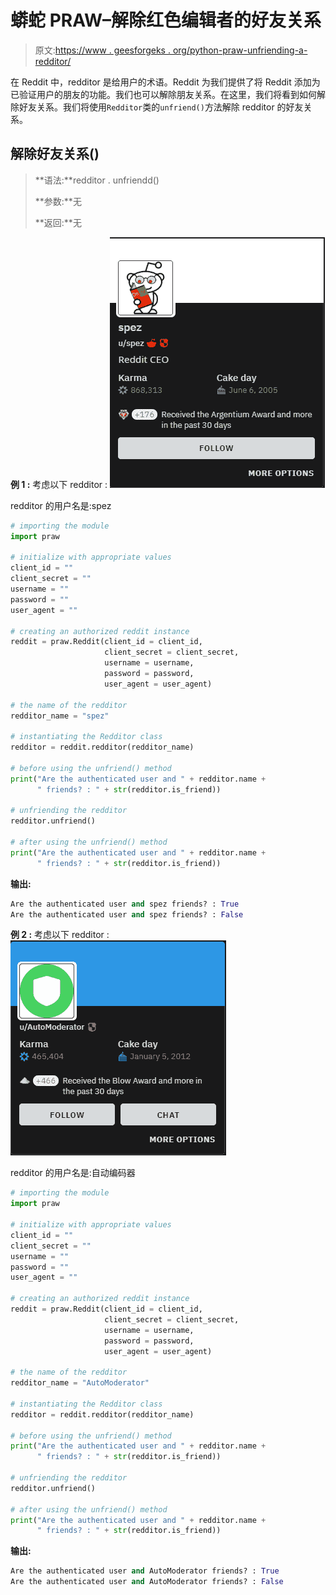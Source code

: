 # 蟒蛇 PRAW–解除红色编辑者的好友关系

> 原文:[https://www . geesforgeks . org/python-praw-unfriending-a-redditor/](https://www.geeksforgeeks.org/python-praw-unfriending-a-redditor/)

在 Reddit 中，redditor 是给用户的术语。Reddit 为我们提供了将 Reddit 添加为已验证用户的朋友的功能。我们也可以解除朋友关系。在这里，我们将看到如何解除好友关系。我们将使用`Redditor`类的`unfriend()`方法解除 redditor 的好友关系。

## 解除好友关系()

> **语法:**redditor . unfriendd()
> 
> **参数:**无
> 
> **返回:**无

**例 1 :** 考虑以下 redditor :
![](img/60e5b09bcc9c0497565b34e02bcac732.png)

redditor 的用户名是:spez

```py
# importing the module
import praw

# initialize with appropriate values
client_id = ""
client_secret = ""
username = ""
password = ""
user_agent = ""

# creating an authorized reddit instance
reddit = praw.Reddit(client_id = client_id, 
                     client_secret = client_secret, 
                     username = username, 
                     password = password,
                     user_agent = user_agent) 

# the name of the redditor
redditor_name = "spez"

# instantiating the Redditor class
redditor = reddit.redditor(redditor_name)

# before using the unfriend() method
print("Are the authenticated user and " + redditor.name +
      " friends? : " + str(redditor.is_friend))

# unfriending the redditor
redditor.unfriend()

# after using the unfriend() method
print("Are the authenticated user and " + redditor.name +
      " friends? : " + str(redditor.is_friend))
```

**输出:**

```py
Are the authenticated user and spez friends? : True
Are the authenticated user and spez friends? : False

```

**例 2 :** 考虑以下 redditor :
![](img/c80c93faa6b2e754176bf9034d2fa3e5.png)

redditor 的用户名是:自动编码器

```py
# importing the module
import praw

# initialize with appropriate values
client_id = ""
client_secret = ""
username = ""
password = ""
user_agent = ""

# creating an authorized reddit instance
reddit = praw.Reddit(client_id = client_id, 
                     client_secret = client_secret, 
                     username = username, 
                     password = password,
                     user_agent = user_agent) 

# the name of the redditor
redditor_name = "AutoModerator"

# instantiating the Redditor class
redditor = reddit.redditor(redditor_name)

# before using the unfriend() method
print("Are the authenticated user and " + redditor.name +
      " friends? : " + str(redditor.is_friend))

# unfriending the redditor
redditor.unfriend()

# after using the unfriend() method
print("Are the authenticated user and " + redditor.name +
      " friends? : " + str(redditor.is_friend))
```

**输出:**

```py
Are the authenticated user and AutoModerator friends? : True
Are the authenticated user and AutoModerator friends? : False

```